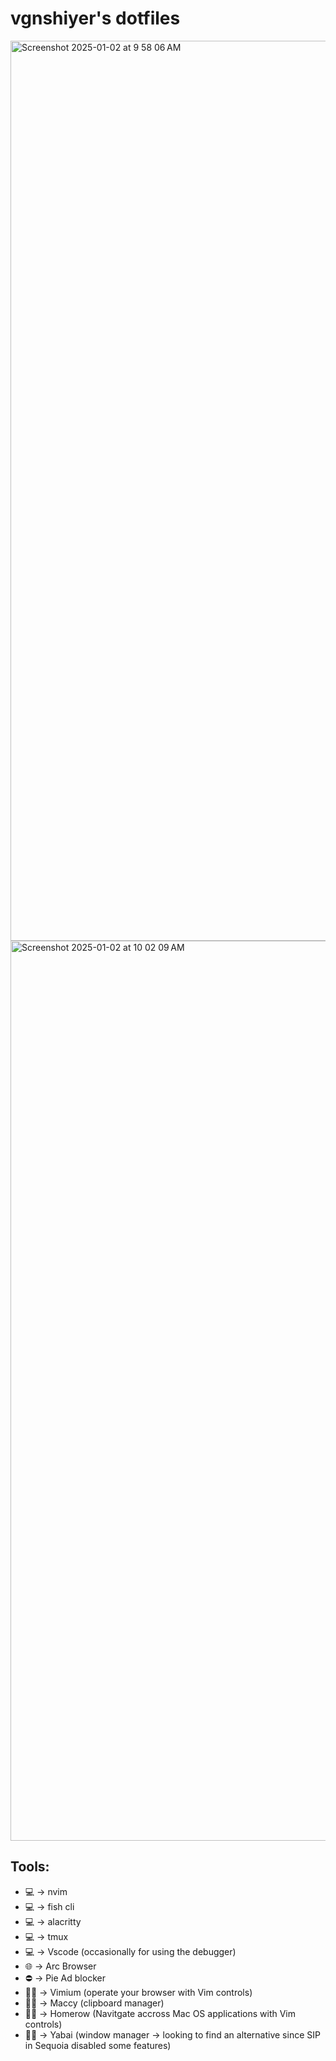 # vgnshiyer's dotfiles

<img width="1440" alt="Screenshot 2025-01-02 at 9 58 06 AM" src="https://github.com/user-attachments/assets/5b9a0b2d-0635-4052-a0d4-d99fb88dce00" />
<img width="1440" alt="Screenshot 2025-01-02 at 10 02 09 AM" src="https://github.com/user-attachments/assets/b076e77b-1df4-46e2-8672-8c5ea5b383cc" />


## Tools:
 - 💻 → nvim
 - 💻 → fish cli
 - 💻 → alacritty
 - 💻 → tmux
 - 💻 → Vscode (occasionally for using the debugger)
 - 🌐 → Arc Browser
 - ⛔️ → Pie Ad blocker
 - 👨‍💻 → Vimium (operate your browser with Vim controls)
 - 👨‍💻 → Maccy (clipboard manager)
 - 👨‍💻 → Homerow (Navitgate accross Mac OS applications with Vim controls)
 - 👨‍💻 → Yabai (window manager → looking to find an alternative since SIP in Sequoia disabled some features)
